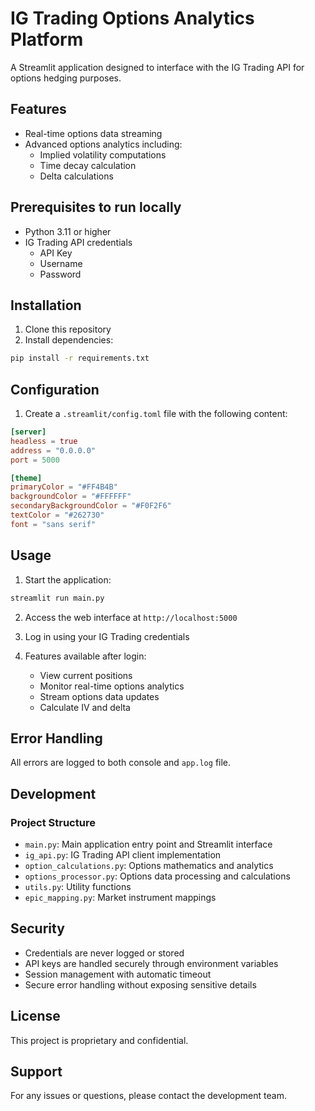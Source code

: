 # IG Trading Options Analytics Platform

A Streamlit application designed to interface with the IG Trading API for options hedging purposes.

## Features

- Real-time options data streaming
- Advanced options analytics including:
  - Implied volatility computations
  - Time decay calculation
  - Delta calculations

## Prerequisites to run locally

- Python 3.11 or higher
- IG Trading API credentials
  - API Key
  - Username
  - Password

## Installation

1. Clone this repository
2. Install dependencies:
```bash
pip install -r requirements.txt
```

## Configuration

1. Create a `.streamlit/config.toml` file with the following content:
```toml
[server]
headless = true
address = "0.0.0.0"
port = 5000

[theme]
primaryColor = "#FF4B4B"
backgroundColor = "#FFFFFF"
secondaryBackgroundColor = "#F0F2F6"
textColor = "#262730"
font = "sans serif"
```

## Usage

1. Start the application:
```bash
streamlit run main.py
```

2. Access the web interface at `http://localhost:5000`

3. Log in using your IG Trading credentials

4. Features available after login:
   - View current positions
   - Monitor real-time options analytics
   - Stream options data updates
   - Calculate IV and delta

## Error Handling
All errors are logged to both console and `app.log` file.

## Development

### Project Structure

- `main.py`: Main application entry point and Streamlit interface
- `ig_api.py`: IG Trading API client implementation
- `option_calculations.py`: Options mathematics and analytics
- `options_processor.py`: Options data processing and calculations
- `utils.py`: Utility functions
- `epic_mapping.py`: Market instrument mappings


## Security

- Credentials are never logged or stored
- API keys are handled securely through environment variables
- Session management with automatic timeout
- Secure error handling without exposing sensitive details

## License

This project is proprietary and confidential.

## Support

For any issues or questions, please contact the development team.

